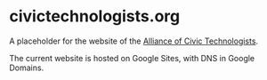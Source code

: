 # civictechnologists.org

A placeholder for the website of the [Alliance of Civic Technologists](https://www.civictechnologists.org/).

The current website is hosted on Google Sites, with DNS in Google Domains.
